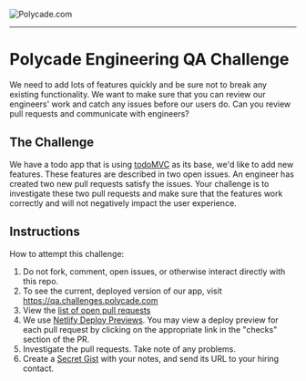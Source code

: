 ![Polycade.com](https://i.imgur.com/jcvsFKh.png)

---

# Polycade Engineering QA Challenge

We need to add lots of features quickly and be sure not to break any existing functionality. We want to make sure that you can review our engineers' work and catch any issues before our users do. Can you review pull requests and communicate with engineers?

## The Challenge

We have a todo app that is using [todoMVC](http://todomvc.com/) as its base, we'd like to add new features. These features are described in two open issues. An engineer has created two new pull requests satisfy the issues. Your challenge is to investigate these two pull requests and make sure that the features work correctly and will not negatively impact the user experience.

## Instructions

How to attempt this challenge:

1) Do not fork, comment, open issues, or otherwise interact directly with this repo.
2) To see the current, deployed version of our app, visit https://qa.challenges.polycade.com
3) View the [list of open pull requests](https://github.com/polycade/challenge-qa/pulls)
4) We use [Netlify Deploy Previews](https://www.netlify.com/blog/2016/07/20/introducing-deploy-previews-in-netlify/). You may view a deploy preview for each pull request by clicking on the appropriate link in the "checks" section of the PR.
5) Investigate the pull requests. Take note of any problems.
6) Create a [Secret Gist](https://gist.github.com) with your notes, and send its URL to your hiring contact.
